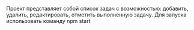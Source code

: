 Проект представляет собой список задач с возможностью: добавить, удалить, редактировать, отметить выполненную задачу.
Для запуска использовать команду npm start
